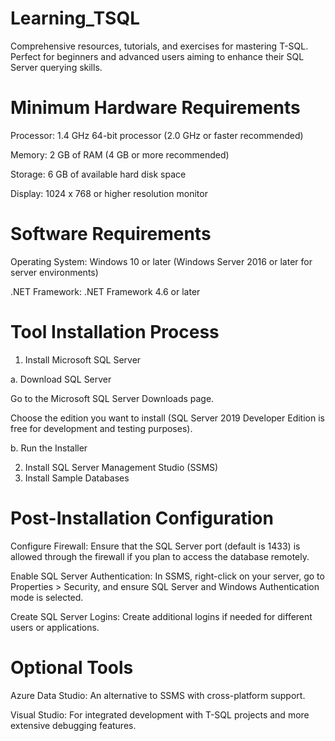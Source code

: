 # Learning_TSQL
Comprehensive resources, tutorials, and exercises for mastering T-SQL. Perfect for beginners and advanced users aiming to enhance their SQL Server querying skills.

# Minimum Hardware Requirements
Processor: 1.4 GHz 64-bit processor (2.0 GHz or faster recommended)

Memory: 2 GB of RAM (4 GB or more recommended)

Storage: 6 GB of available hard disk space

Display: 1024 x 768 or higher resolution monitor

# Software Requirements
Operating System: Windows 10 or later (Windows Server 2016 or later for server environments)

.NET Framework: .NET Framework 4.6 or later

# Tool Installation Process
1. Install Microsoft SQL Server
   
a. Download SQL Server

Go to the Microsoft SQL Server Downloads page.

Choose the edition you want to install (SQL Server 2019 Developer Edition is free for development and testing purposes).

b. Run the Installer

2. Install SQL Server Management Studio (SSMS)
3. Install Sample Databases

# Post-Installation Configuration
Configure Firewall: Ensure that the SQL Server port (default is 1433) is allowed through the firewall if you plan to access the database remotely.

Enable SQL Server Authentication: In SSMS, right-click on your server, go to Properties > Security, and ensure SQL Server and Windows Authentication mode is selected.

Create SQL Server Logins: Create additional logins if needed for different users or applications.

# Optional Tools
Azure Data Studio: An alternative to SSMS with cross-platform support.

Visual Studio: For integrated development with T-SQL projects and more extensive debugging features.








